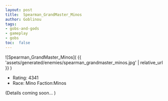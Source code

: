 ```yaml
---
layout: post
title:  Spearman_GrandMaster_Minos
author: Goblinou
tags:
- gobs-and-gods
- gameplay
- gobs
toc:  false
---
```


![Spearman_GrandMaster_Minos]( {{ 'assets/generated/enemies/spearman_grandmaster_minos.jpg' | relative_url }} )
- Rating: 4341
- Race: Mino  Faction:Minos

(Details coming soon... )